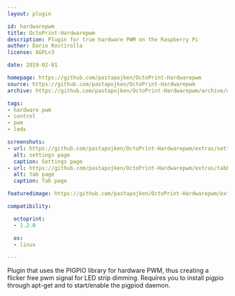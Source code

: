 ```yaml
---
layout: plugin

id: hardwarepwm
title: OctoPrint-Hardwarepwm
description: Plugin for true hardware PWM on the Raspberry Pi
author: Dario Rostirolla
license: AGPLv3

date: 2019-02-01

homepage: https://github.com/pastapojken/OctoPrint-Hardwarepwm
source: https://github.com/pastapojken/OctoPrint-Hardwarepwm
archive: https://github.com/pastapojken/OctoPrint-Hardwarepwm/archive/master.zip

tags:
- hardware pwm
- control
- pwm
- leds

screenshots:
- url: https://github.com/pastapojken/OctoPrint-Hardwarepwm/extras/settingsPage.png
  alt: settings page
  caption: Settings page
- url: https://github.com/pastapojken/OctoPrint-Hardwarepwm/extras/tabPage.png
  alt: tab page
  caption: Tab page

featuredimage: https://github.com/pastapojken/OctoPrint-Hardwarepwm/extras/settingsPage.png

compatibility:

  octoprint:
  - 1.2.0

  os:
  - linux

---
```


Plugin that uses the PIGPIO library for hardware PWM, thus creating a flicker free pwm signal for LED strip dimming. Requires you to install pigpio through apt-get and to start/enable the pigpiod daemon.
